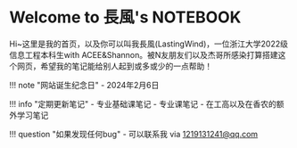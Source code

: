 # Welcome to 長風's NOTEBOOK
Hi~这里是我的首页，以及你可以叫我長風(LastingWind)，一位浙江大学2022级信息工程本科生with ACEE&Shannon。被N友朋友们以及杰哥所感染打算搭建这个网页，希望我的笔记能给别人起到或多或少的一点帮助！

!!! note "网站诞生纪念日"
    - 2024年2月6日

!!! info "定期更新笔记"
    - 专业基础课笔记
    - 专业课笔记
    - 在工高以及在香农的额外学习笔记

!!! question "如果发现任何bug"
    - 可以联系我 via 1219131241@qq.com
